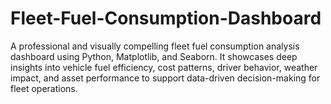 # Fleet-Fuel-Consumption-Dashboard
A professional and visually compelling fleet fuel consumption analysis dashboard using Python, Matplotlib, and Seaborn. It showcases deep insights into vehicle fuel efficiency, cost patterns, driver behavior, weather impact, and asset performance to support data-driven decision-making for fleet operations.
